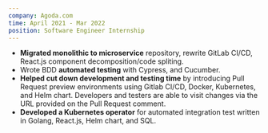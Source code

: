 ```yaml
---
company: Agoda.com
time: April 2021 - Mar 2022
position: Software Engineer Internship
---
```


* **Migrated monolithic to microservice** repository, rewrite GitLab CI/CD, React.js component decomposition/code spliting.
* Wrote BDD **automated testing** with Cypress, and Cucumber.
* **Helped cut down development and testing time** by introducing Pull Request preview environments using Gitlab CI/CD, Docker, Kubernetes, and Helm chart. Developers and testers are able to visit changes via the URL provided on the Pull Request comment.
* **Developed a Kubernetes operator** for automated integration test written in Golang, React.js, Helm chart, and SQL.